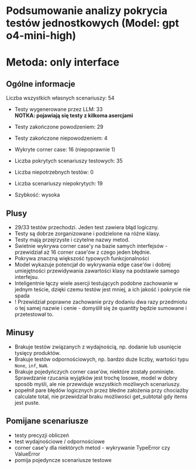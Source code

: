 # Podsumowanie analizy pokrycia testów jednostkowych (Model: gpt o4-mini-high)
# Metoda: only interface

## Ogólne informacje

Liczba wszystkich własnych scenariuszy: 54

- Testy wygenerowane przez LLM: 33
<br/> <strong>NOTKA: pojawiają się testy z kilkoma asercjami</strong>
- Testy zakończone powodzeniem: 29
- Testy zakończone niepowodzeniem: 4

- Wykryte corner case: 16 (niepoprawnie 1)

- Liczba pokrytych scenariuszy testowych: 35
- Liczba niepotrzebnych testów: 0
- Liczba scenariuszy niepokrytych: 19
- Szybkość: wysoka

## Plusy

- 29/33 testów przechodzi. Jeden test zawiera błąd logiczny.
- Testy są dobrze zorganizowane i podzielone na różne klasy.
- Testy mają przejrzyste i czytelne nazwy metod.
- Świetnie wykrywa corner case'y na bazie samych interfejsów - przewidział aż 16 corner case'ów z czego jeden błędnie.
- Pokrywa znaczną większość typowych funkcjonalności
- Model wykazuje potencjał do wykrywania edge case'ów i dobrej umiejętności przewidywania zawartości klasy na podstawie samego interfejsu.
- Inteligentnie łączy wiele asercji testujących podobne zachowanie w jednym teście, dzięki czemu testów jest mniej, a ich jakość i pokrycie nie spada
- ! Przewidział poprawne zachowanie przy dodaniu dwa razy przedmiotu o tej samej nazwie i cenie - domyślił się że quantity będzie sumowane i przetestował to.

## Minusy

- Brakuje testów związanych z wydajnością, np. dodanie lub usunięcie tysięcy produktów.
- Brakuje testów odpornościowych, np. bardzo duże liczby, wartości typu `None`, `inf`, `NaN`.
- Brakuje pojedyńczych corner case'ów, niektóre zostały pominięte. Sprawdzanie rzucania wyjątków jest trochę losowe, model w dobry sposób myśli, ale nie przewiduje wszystkich możliwych scenariuszy.
- popełnił pare błędów logicznych przez błedne założenia przy chociażby calculate total, nie przewidział braku możliwości get_subtotal gdy items jest puste.

## Pomijane scenariusze

- testy precyzji obliczeń
- test wydajnościowe / odpornościowe
- corner case'y dla niektórych metod - wykrywanie TypeError czy ValueError
- pomija pojedyncze scenariusze testowe
